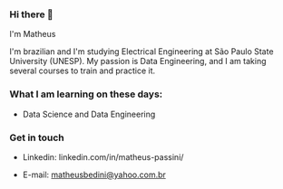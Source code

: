 ### Hi there 👋

I'm Matheus

I'm brazilian and I'm studying Electrical Engineering at São Paulo State University (UNESP).
My passion is Data Engineering, and I am taking several courses to train and practice it.


### What I am learning on these days:

* Data Science and Data Engineering

### Get in touch

* Linkedin: linkedin.com/in/matheus-passini/

* E-mail: matheusbedini@yahoo.com.br
